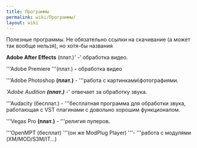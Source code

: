 ```yaml
---
title: Программы
permalink: wiki/Программы/
layout: wiki
---
```


Полезные программы. Не обязательно ссылки на скачивание (а может так
вообще нельзя), но хотя-бы названия

**Adobe After Effects** (плат.)*' -*' обработка видео.

'''Adobe Premiere '''(плат.) **-** обработка видео

'''Adobe Photoshop **(плат.)** - '''работа с картинками\\фотографиями.

*'Adobe Audition **(плат.)** -*' отвечает за обработку звука.

'''Audacity (бесплат.) - '''бесплатная программа для обработки звука,
работающая с VST плагинами с довольно хорошим функционалом.

'''Vegas Pro **(плат.)** - '''религия пуперов.

'''OpenMPT (бесплат) '''(он же ModPlug Player) '''- '''работа с модулями
(XM/MOD/S3M/IT...)
